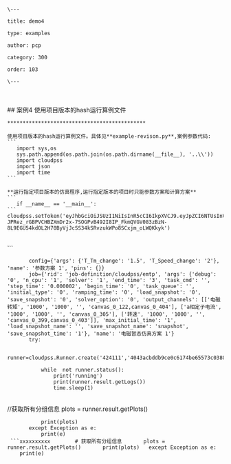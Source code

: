 
    \---
    
    title: demo4
    
    type: examples
    
    author: pcp
    
    category: 300
    
    order: 103
    
    \---


​    
​    
    ## 案例4 使用项目版本的hash运行算例文件
    
    *********************************************
    
    使用项目版本的hash运行算例文件。具体见**example-revison.py**,案例参数代码:
    ```
       import sys,os
       sys.path.append(os.path.join(os.path.dirname(__file__), '..\\'))
       import cloudpss
       import json
       import time
    ```
    
    **运行指定项目版本的仿真程序,运行指定版本的项目时只能参数方案和计算方案**
    ```
       if __name__ == '__main__':
    ``` 
    cloudpss.setToken('eyJhbGciOiJSUzI1NiIsInR5cCI6IkpXVCJ9.eyJpZCI6NTUsInVzZXJuYW1lIjoiRGVtbyIsInR5cGUiOiJTREsiLCJpYXQiOjE2MTk0Mzg3ODMsImV4cCI6MTYyMTU2NTM5M30.nzpUimT3vg1Ad72DIFp_99Lh2btU5cnqmbqnwKHvJnVi7QfLn1jZdprVQkNtV1ixtIb-JPRez_rGBPVCHBZXmDr2x-7SOGPvB492I8IP_FkmQVGV083zBzN-8L9EGU54kdOL2H70ByVjJcSS34kSRvzukWPo8SCxjm_oLWQKkyk')


​    
    ```
    
           config={'args': {'T_Tm_change': '1.5', 'T_Speed_change': '2'}, 'name': '参数方案 1', 'pins': {}}
           job={'rid': 'job-definition/cloudpss/emtp', 'args': {'debug': '0', 'n_cpu': '1', 'solver': '1', 'end_time': '3', 'task_cmd': '', 'step_time': '0.000002', 'begin_time': '0', 'task_queue': '', 'initial_type': '0', 'ramping_time': '0', 'load_snapshot': '0', 'save_snapshot': '0', 'solver_option': '0', 'output_channels': [['电磁转矩', '1000', '1000', '', 'canvas_0_122,canvas_0_404'], ['a相定子电流', '1000', '1000', '', 'canvas_0_305'], ['转速', '1000', '1000', '', 'canvas_0_399,canvas_0_403']], 'max_initial_time': '1', 'load_snapshot_name': '', 'save_snapshot_name': 'snapshot', 'save_snapshot_time': '1'}, 'name': '电磁暂态仿真方案 1'}
           try:
        
               runner=cloudpss.Runner.create('424111','4043acbddb9ce0c6174be65573c0380415bc48186c74a459f88865313743230c',job=job,config=config)
        
               while  not runner.status():
                   print('running')
                   print(runner.result.getLogs())
                   time.sleep(1)


​    
              //获取所有分组信息
               plots = runner.result.getPlots()
        
               print(plots)
           except Exception as e:
               print(e)
     ```xxxxxxxxxx        # 获取所有分组信息       plots = runner.result.getPlots()       print(plots)   except Exception as e:       print(e)
